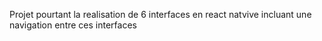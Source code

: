 Projet pourtant la realisation de 6 interfaces en react natvive incluant une navigation entre ces interfaces
